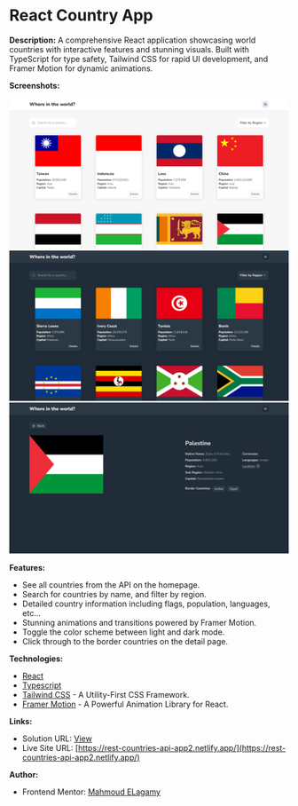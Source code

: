 # React Country App

**Description:**
A comprehensive React application showcasing world countries with interactive features and stunning visuals. Built with TypeScript for type safety, Tailwind CSS for rapid UI development, and Framer Motion for dynamic animations.

**Screenshots:**

![](src/assets/images/Rest-Countries-API-light.png)
![](src/assets/images/Rest-Countries-API-dark.png)
![](src/assets/images/Rest-Countries-API-details-page.png)

**Features:**

- See all countries from the API on the homepage.
- Search for countries by name, and filter by region.
- Detailed country information including flags, population, languages, etc...
- Stunning animations and transitions powered by Framer Motion.
- Toggle the color scheme between light and dark mode.
- Click through to the border countries on the detail page.

**Technologies:**

- [React](https://react.dev/)
- [Typescript](https://www.typescriptlang.org/)
- [Tailwind CSS](https://tailwindcss.com/) - A Utility-First CSS Framework.
- [Framer Motion](https://www.framer.com/motion/) - A Powerful Animation Library for React.

**Links:**

- Solution URL: [View](https://www.frontendmentor.io/solutions/explore-the-world-a-simple-react-app-powered-by-rest-countries-api-K6WuCYF4xr)
- Live Site URL: [https://rest-countries-api-app2.netlify.app/](https://rest-countries-api-app2.netlify.app/)

**Author:**

- Frontend Mentor: [Mahmoud ELagamy](https://www.frontendmentor.io/profile/Mahmoud-ElAgamy)
